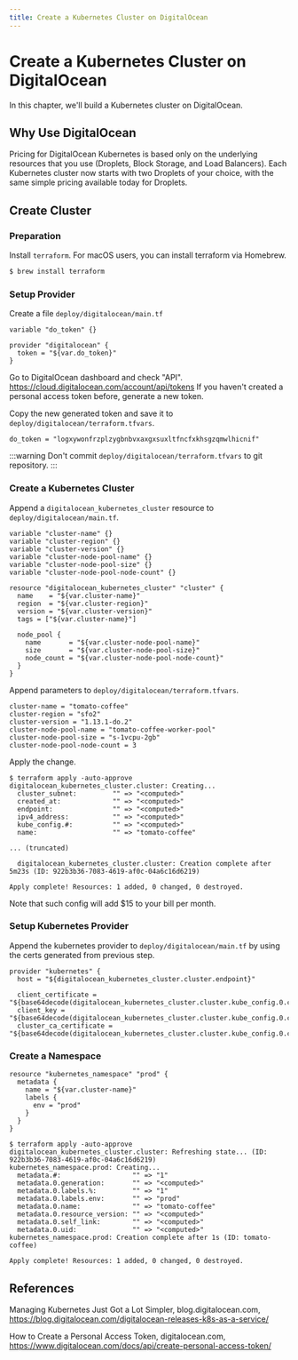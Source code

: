 ```yaml
---
title: Create a Kubernetes Cluster on DigitalOcean
---
```


# Create a Kubernetes Cluster on DigitalOcean

In this chapter, we'll build a Kubernetes cluster on DigitalOcean.

## Why Use DigitalOcean

Pricing for DigitalOcean Kubernetes is based only on the underlying resources that you use (Droplets, Block Storage, and Load Balancers). Each Kubernetes cluster now starts with two Droplets of your choice, with the same simple pricing available today for Droplets.

## Create Cluster

### Preparation

Install `terraform`. For macOS users, you can install terraform via Homebrew.

```bash
$ brew install terraform
```

### Setup Provider

Create a file `deploy/digitalocean/main.tf`

```
variable "do_token" {}

provider "digitalocean" {
  token = "${var.do_token}"
}
```

Go to DigitalOcean dashboard and check "API". <https://cloud.digitalocean.com/account/api/tokens>
If you haven't created a personal access token before, generate a new token.

Copy the new generated token and save it to `deploy/digitalocean/terraform.tfvars`.

```
do_token = "logxywonfrzplzygbnbvxaxgxsuxltfncfxkhsgzqmwlhicnif"
```

:::warning
Don't commit `deploy/digitalocean/terraform.tfvars` to git repository.
:::

### Create a Kubernetes Cluster

Append a `digitalocean_kubernetes_cluster` resource to `deploy/digitalocean/main.tf`.
```
variable "cluster-name" {}
variable "cluster-region" {}
variable "cluster-version" {}
variable "cluster-node-pool-name" {}
variable "cluster-node-pool-size" {}
variable "cluster-node-pool-node-count" {}

resource "digitalocean_kubernetes_cluster" "cluster" {
  name    = "${var.cluster-name}"
  region  = "${var.cluster-region}"
  version = "${var.cluster-version}"
  tags = ["${var.cluster-name}"]

  node_pool {
    name       = "${var.cluster-node-pool-name}"
    size       = "${var.cluster-node-pool-size}"
    node_count = "${var.cluster-node-pool-node-count}"
  }
}
```

Append parameters to `deploy/digitalocean/terraform.tfvars`.

```
cluster-name = "tomato-coffee"
cluster-region = "sfo2"
cluster-version = "1.13.1-do.2"
cluster-node-pool-name = "tomato-coffee-worker-pool"
cluster-node-pool-size = "s-1vcpu-2gb"
cluster-node-pool-node-count = 3
```

Apply the change.

```
$ terraform apply -auto-approve
digitalocean_kubernetes_cluster.cluster: Creating...
  cluster_subnet:         "" => "<computed>"
  created_at:             "" => "<computed>"
  endpoint:               "" => "<computed>"
  ipv4_address:           "" => "<computed>"
  kube_config.#:          "" => "<computed>"
  name:                   "" => "tomato-coffee"

... (truncated)

  digitalocean_kubernetes_cluster.cluster: Creation complete after 5m23s (ID: 922b3b36-7083-4619-af0c-04a6c16d6219)

Apply complete! Resources: 1 added, 0 changed, 0 destroyed.
```

Note that such config will add $15 to your bill per month.

### Setup Kubernetes Provider

Append the kubernetes provider to `deploy/digitalocean/main.tf` by using the certs generated from previous step.

```
provider "kubernetes" {
  host = "${digitalocean_kubernetes_cluster.cluster.endpoint}"

  client_certificate = "${base64decode(digitalocean_kubernetes_cluster.cluster.kube_config.0.client_certificate)}"
  client_key = "${base64decode(digitalocean_kubernetes_cluster.cluster.kube_config.0.client_key)}"
  cluster_ca_certificate = "${base64decode(digitalocean_kubernetes_cluster.cluster.kube_config.0.cluster_ca_certificate)}"
```

### Create a Namespace

```
resource "kubernetes_namespace" "prod" {
  metadata {
    name = "${var.cluster-name}"
    labels {
      env = "prod"
    }
  }
}
```

```
$ terraform apply -auto-approve
digitalocean_kubernetes_cluster.cluster: Refreshing state... (ID: 922b3b36-7083-4619-af0c-04a6c16d6219)
kubernetes_namespace.prod: Creating...
  metadata.#:                  "" => "1"
  metadata.0.generation:       "" => "<computed>"
  metadata.0.labels.%:         "" => "1"
  metadata.0.labels.env:       "" => "prod"
  metadata.0.name:             "" => "tomato-coffee"
  metadata.0.resource_version: "" => "<computed>"
  metadata.0.self_link:        "" => "<computed>"
  metadata.0.uid:              "" => "<computed>"
kubernetes_namespace.prod: Creation complete after 1s (ID: tomato-coffee)

Apply complete! Resources: 1 added, 0 changed, 0 destroyed.
```

## References

Managing Kubernetes Just Got a Lot Simpler, blog.digitalocean.com, <https://blog.digitalocean.com/digitalocean-releases-k8s-as-a-service/>

How to Create a Personal Access Token, digitalocean.com, <https://www.digitalocean.com/docs/api/create-personal-access-token/>
